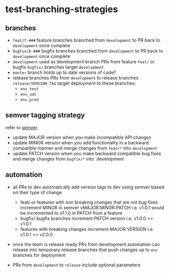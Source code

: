 # test-branching-strategies

## branches
- `feat/f-###` feature branches branched from `development` to PR back to `development` once complete
- `bugfux/b-###` bugfix branches branched from `development` to PR back to `development` once complete
- `development` used as development branch PRs from feature `feat/` or bugfix `bugfix/` branches target `development`
- `master` branch holds up to date versions of code?
- release branches PRs from `development` to release branches `release/VERSION_TAG` target deployment to these branches:
  - `env_test`
  - `env_uat`
  - `env_prod`

## semver tagging strategy
refer to [semver](https://semver.org/)
- update MAJOR version when you make incompatible API changes
- update MINOR version when you add functionality in a backward compatible manner  and merge changes from `feat/*` into `development`
- update PATCH version when you make backward compatible bug fixes and merge changes from `bugfix/*` into `development

## automation
- all PRs to dev automatically add version tags to dev using semver based on their type of change
  - feat/ or features with non breaking changes that are not bug fixes increment MINOR in semver vMAJOR.MINOR.PATCH i.e. v1.0.1 would be incremented to v1.1.0 in PATCH from a feature
  - bugfix/ bugfix branches increment PATCH version i.e. v1.0.0 >> v1.0.1
  - features with breaking changes increment MAJOR VERSION i.e. v1.0.1 >> v2.0.0

- once the team is release ready PRs from development automation can release into temporary release branches that push changes up to `env` branches for deployment
- PRs from `development` to `release` include optional parameters 
